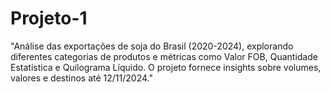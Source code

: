 # Projeto-1
"Análise das exportações de soja do Brasil (2020-2024), explorando diferentes categorias de produtos e métricas como Valor FOB, Quantidade Estatística e Quilograma Líquido. O projeto fornece insights sobre volumes, valores e destinos até 12/11/2024."
